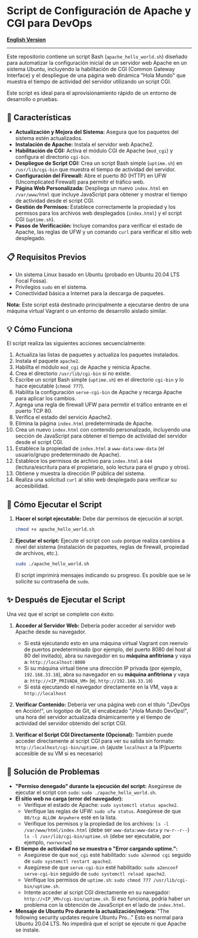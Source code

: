 # Script de Configuración de Apache y CGI para DevOps

**[English Version](./README.md)**

<hr>

Este repositorio contiene un script Bash (`apache_hello_world.sh`) diseñado para automatizar la configuración inicial de un servidor web Apache en un sistema Ubuntu, incluyendo la habilitación de CGI (Common Gateway Interface) y el despliegue de una página web dinámica "Hola Mundo" que muestra el tiempo de actividad del servidor utilizando un script CGI.

Este script es ideal para el aprovisionamiento rápido de un entorno de desarrollo o pruebas.

## 🚀 Características

- **Actualización y Mejora del Sistema:** Asegura que los paquetes del sistema estén actualizados.
- **Instalación de Apache:** Instala el servidor web Apache2.
- **Habilitación de CGI:** Activa el módulo CGI de Apache (`mod_cgi`) y configura el directorio `cgi-bin`.
- **Despliegue de Script CGI:** Crea un script Bash simple (`uptime.sh`) en `/usr/lib/cgi-bin` que muestra el tiempo de actividad del servidor.
- **Configuración del Firewall:** Abre el puerto 80 (HTTP) en UFW (Uncomplicated Firewall) para permitir el tráfico web.
- **Página Web Personalizada:** Despliega un nuevo `index.html` en `/var/www/html` que incluye JavaScript para obtener y mostrar el tiempo de actividad desde el script CGI.
- **Gestión de Permisos:** Establece correctamente la propiedad y los permisos para los archivos web desplegados (`index.html`) y el script CGI (`uptime.sh`).
- **Pasos de Verificación:** Incluye comandos para verificar el estado de Apache, las reglas de UFW y un comando `curl` para verificar el sitio web desplegado.

## 📋 Requisitos Previos

- Un sistema Linux basado en Ubuntu (probado en Ubuntu 20.04 LTS Focal Fossa).
- Privilegios `sudo` en el sistema.
- Conectividad básica a Internet para la descarga de paquetes.

**Nota:** Este script está destinado principalmente a ejecutarse dentro de una máquina virtual Vagrant o un entorno de desarrollo aislado similar.

## 💡 Cómo Funciona

El script realiza las siguientes acciones secuencialmente:

1.  Actualiza las listas de paquetes y actualiza los paquetes instalados.
2.  Instala el paquete `apache2`.
3.  Habilita el módulo `mod_cgi` de Apache y reinicia Apache.
4.  Crea el directorio `/usr/lib/cgi-bin` si no existe.
5.  Escribe un script Bash simple (`uptime.sh`) en el directorio `cgi-bin` y lo hace ejecutable (`chmod 777`).
6.  Habilita la configuración `serve-cgi-bin` de Apache y recarga Apache para aplicar los cambios.
7.  Agrega una regla de firewall UFW para permitir el tráfico entrante en el puerto TCP 80.
8.  Verifica el estado del servicio Apache2.
9.  Elimina la página `index.html` predeterminada de Apache.
10. Crea un nuevo `index.html` con contenido personalizado, incluyendo una sección de JavaScript para obtener el tiempo de actividad del servidor desde el script CGI.
11. Establece la propiedad de `index.html` a `www-data:www-data` (el usuario/grupo predeterminado de Apache).
12. Establece los permisos de archivo para `index.html` a `644` (lectura/escritura para el propietario, solo lectura para el grupo y otros).
13. Obtiene y muestra la dirección IP pública del sistema.
14. Realiza una solicitud `curl` al sitio web desplegado para verificar su accesibilidad.

## 🚀 Cómo Ejecutar el Script

1.  **Hacer el script ejecutable:**
    Debe dar permisos de ejecución al script.

    ```bash
    chmod +x apache_hello_world.sh
    ```

2.  **Ejecutar el script:**
    Ejecute el script con `sudo` porque realiza cambios a nivel del sistema (instalación de paquetes, reglas de firewall, propiedad de archivos, etc.).

    ```bash
    sudo ./apache_hello_world.sh
    ```

    El script imprimirá mensajes indicando su progreso. Es posible que se le solicite su contraseña de `sudo`.

## ✨ Después de Ejecutar el Script

Una vez que el script se complete con éxito:

1.  **Acceder al Servidor Web:**
    Debería poder acceder al servidor web Apache desde su navegador.

    - Si está ejecutando esto en una máquina virtual Vagrant con reenvío de puertos predeterminado (por ejemplo, del puerto 8080 del host al 80 del invitado), abra su navegador en su **máquina anfitriona** y vaya a:
      `http://localhost:8080`
    - Si su máquina virtual tiene una dirección IP privada (por ejemplo, `192.168.33.10`), abra su navegador en su **máquina anfitriona** y vaya a:
      `http://<IP_PRIVADA_VM>` (ej. `http://192.168.33.10`)
    - Si está ejecutando el navegador directamente en la VM, vaya a:
      `http://localhost`

2.  **Verificar Contenido:**
    Debería ver una página web con el título "¡DevOps en Acción!", un logotipo de Git, el encabezado "¡Hola Mundo DevOps!", una hora del servidor actualizada dinámicamente y el tiempo de actividad del servidor obtenido del script CGI.

3.  **Verificar el Script CGI Directamente (Opcional):**
    También puede acceder directamente al script CGI para ver su salida sin formato:
    `http://localhost/cgi-bin/uptime.sh` (ajuste `localhost` a la IP/puerto accesible de su VM si es necesario)

## 🐛 Solución de Problemas

- **"Permiso denegado" durante la ejecución del script:** Asegúrese de ejecutar el script con `sudo`: `sudo ./apache_hello_world.sh`.
- **El sitio web no carga (error del navegador):**
  - Verifique el estado de Apache: `sudo systemctl status apache2`.
  - Verifique las reglas de UFW: `sudo ufw status`. Asegúrese de que `80/tcp ALLOW Anywhere` esté en la lista.
  - Verifique los permisos y la propiedad de los archivos:
    `ls -l /var/www/html/index.html` (debe ser `www-data:www-data` y `rw-r--r--`)
    `ls -l /usr/lib/cgi-bin/uptime.sh` (debe ser ejecutable, por ejemplo, `rwxrwxrwx`)
- **El tiempo de actividad no se muestra o "Error cargando uptime.":**
  - Asegúrese de que `mod_cgi` esté habilitado: `sudo a2enmod cgi` seguido de `sudo systemctl restart apache2`.
  - Asegúrese de que `serve-cgi-bin` esté habilitado: `sudo a2enconf serve-cgi-bin` seguido de `sudo systemctl reload apache2`.
  - Verifique los permisos de `uptime.sh`: `sudo chmod 777 /usr/lib/cgi-bin/uptime.sh`.
  - Intente acceder al script CGI directamente en su navegador: `http://<IP_VM>/cgi-bin/uptime.sh`. Si eso funciona, podría haber un problema con la obtención de JavaScript en el lado de `index.html`.
- **Mensaje de Ubuntu Pro durante la actualización/mejora:** "The following security updates require Ubuntu Pro..." Esto es normal para Ubuntu 20.04 LTS. No impedirá que el script se ejecute ni que Apache se instale.
